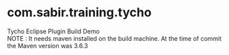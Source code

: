 # com.sabir.training.tycho
Tycho Eclipse Plugin Build Demo <br/>
NOTE : It needs maven installed on the build machine.
At the time of commit the Maven version was 3.6.3
